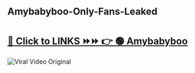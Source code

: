 
 ## Amybabyboo-Only-Fans-Leaked

# <h2><a href="https://clipsfans.com/Amybabyboo&ref=git">🔗 Click to LINKS ⏩⏩ 👉 🟢 Amybabyboo </a></h2>

<a href="https://clipsfans.com/Amybabyboo&ref=git" rel="nofollow" data-target="animated-image.originalLink"><img src="https://i.ibb.co.com/xMMVF88/686577567.gif" alt="Viral Video Original" style="max-width: 100%; display: inline-block;" data-target="animated-image.originalImage"></a>
